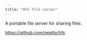 ```yaml
---
title: "HFS file server"
---
```


A portable file server for sharing files.

https://github.com/rejetto/hfs
